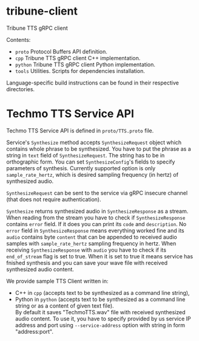 # tribune-client
Tribune TTS gRPC client

Contents:  
- `proto`   Protocol Buffers API definition.  
- `cpp`     Tribune TTS gRPC client C++ implementation.  
- `python`  Tribune TTS gRPC client Python implementation.  
- `tools`   Utilities. Scripts for dependencies installation.  

Language-specific build instructions can be found in their respective directories.


# Techmo TTS Service API

Techmo TTS Service API is defined in `proto/TTS.proto` file.

Service's `Synthesize` method accepts `SynthesizeRequest` object which contains whole phrase to be synthesized.
You have to put the phrase as a string in `text` field of `SynthesizeRequest`. The string has to be in orthographic form.
You can set `SynthesizeConfig`'s fields to specify parameters of synthesis. Currently supported option is only `sample_rate_hertz`, which is desired sampling frequency (in hertz) of synthesized audio.

`SynthesizeRequest` can be sent to the service via gRPC insecure channel (that does not require authentication).

`Synthesize` returns synthesized audio in `SynthesizeResponse` as a stream. When reading from the stream you have to check if `SynthesizeResponse` contains `error` field. If it does you can print its `code` and `description`. No `error` field in `SynthesizeResponse` means everything worked fine and its `audio` contains byte `content` that can be appended to received audio samples with `sample_rate_hertz` sampling frequency in hertz. When receiving `SynthesizeResponse` with `audio` you have to check if its `end_of_stream` flag is set to true. When it is set to true it means service has fnished synthesis and you can save your wave file with received synthesized audio content.

We provide sample TTS Client written in:
- C++ in `cpp` (accepts text to be synthesized as a command line string),  
- Python in `python` (accepts text to be synthesized as a command line string or as a content of given text file).  
By default it saves "TechmoTTS.wav" file with received synthesized audio content. To use it, you have to specify provided by us service IP address and port using `--service-address` option with string in form "address:port".
